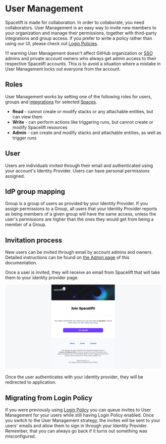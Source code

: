 # User Management

Spacelift is made for collaboration. In order to collaborate, you need collaborators. User Management is an easy way to invite new members to your organization and manage their permissions, together with third-party integrations and group access. If you prefer to write a policy rather than using our UI, please check out [Login Policies](../policy/login-policy.md).

!!! warning
    User Management doesn't affect GitHub organization or [SSO](../../integrations/single-sign-on/README.md) admins and private account owners who always get admin access to their respective Spacelift accounts. This is to avoid a situation where a mistake in User Management locks out everyone from the account.

## Roles

User Management works by setting one of the following roles for users, groups and [integrations](../user-management/admin.md#slack-integration) for selected [Spaces](../spaces/README.md).

- **Read** - cannot create or modify stacks or any attachable entities, but can view them
- **Write** - can perform actions like triggering runs, but cannot create or modify Spacelift resources
- **Admin** - can create and modify stacks and attachable entities, as well as trigger runs

## User

Users are individuals invited through their email and authenticated using your account's Identity Provider. Users can have personal permissions assigned.

## IdP group mapping

Group is a group of users as provided by your Identity Provider. If you assign permissions to a Group, all users that your Identity Provider reports as being members of a given group will have the same access, unless the user's permissions are higher than the ones they would get from being a member of a Group.

## Invitation process

New users can be invited through email by account admins and owners. Detailed instructions can be found on [the Admin page](admin.md) of this documentation.

Once a user is invited, they will receive an email from Spacelift that will take them to your identity provider page.

![invitation email containing a button to accept the invitation](<../../assets/screenshots/user-management/invitation-email.png>)

Once the user authenticates with your identity provider, they will be redirected to application.

## Migrating from Login Policy

If you were previously using [Login Policy](../policy/login-policy.md) you can queue invites to User Management for your users while still having Login Policy enabled. Once you switch to the User Management strategy, the invites will be sent to your users' emails and allow them to sign in through your Identity Provider. Remember, that you can always go back if it turns out something was misconfigured.
